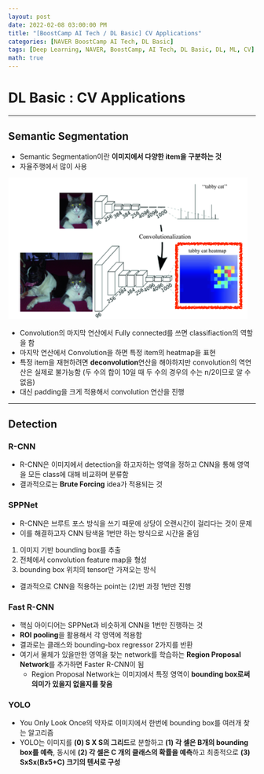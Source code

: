 ```yaml
---
layout: post
date: 2022-02-08 03:00:00 PM
title: "[BoostCamp AI Tech / DL Basic] CV Applications"
categories: [NAVER BoostCamp AI Tech, DL Basic]
tags: [Deep Learning, NAVER, BoostCamp, AI Tech, DL Basic, DL, ML, CV]
math: true
---
```

# DL Basic : CV Applications

---

## Semantic Segmentation

- Semantic Segmentation이란 **이미지에서 다양한 item을 구분하는 것**
- 자율주행에서 많이 사용

![](/image/boostcamp/dlbasic/cnn/seg.png)

- Convolution의 마지막 연산에서 Fully connected를 쓰면 classifiaction의 역할을 함
- 마지막 연산에서 Convolution을 하면 특정 item의 heatmap을 표현
- 특정 item을 재현하려면 **deconvolution**연산을 해야하지만 convolution의 역연산은 실제로 불가능함 (두 수의 합이 10일 때 두 수의 경우의 수는 n/2이므로 알 수 없음)
- 대신 padding을 크게 적용해서 convolution 연산을 진행

---

## Detection

### R-CNN

- R-CNN은 이미지에서 detection을 하고자하는 영역을 정하고 CNN을 통해 영역을 모든 class에 대해 비교하며 분류함
- 결과적으로는 **Brute Forcing** idea가 적용되는 것

### SPPNet

- R-CNN은 브루트 포스 방식을 쓰기 때문에 상당이 오랜시간이 걸리다는 것이 문제
- 이를 해결하고자 CNN 탐색을 1번만 하는 방식으로 시간을 줄임
  
1. 이미지 기반 bounding box를 추출
2. 전체에서 convolution feature map을 형성
3. bounding box 위치의 tensor만 가져오는 방식

- 결과적으로 CNN을 적용하는 point는 (2)번 과정 1번만 진행

### Fast R-CNN

- 핵심 아이디어는 SPPNet과 비슷하게 CNN을 1번만 진행하는 것
- **ROI pooling**을 활용해서 각 영역에 적용함
- 결과로는 클래스와 bounding-box regressor 2가지를 반환
- 여기서 물체가 있을만한 영역을 찾는 network를 학습하는 **Region Proposal Network**를 추가하면 Faster R-CNN이 됨
    - Region Proposal Network는 이미지에서 특정 영역이 **bounding box로써 의미가 있을지 없을지를 찾음**

### YOLO

- You Only Look Once의 약자로 이미지에서 한번에 bounding box를 여러개 찾는 알고리즘
- YOLO는 이미지를 **(0) S X S의 그리드**로 분할하고 **(1) 각 셀은 B개의 bounding box를 예측**, 동시에 **(2) 각 셀은 C 개의 클래스의 확률을 예측**하고 최종적으로 **(3) SxSx(Bx5+C) 크기의 텐서로 구성**
